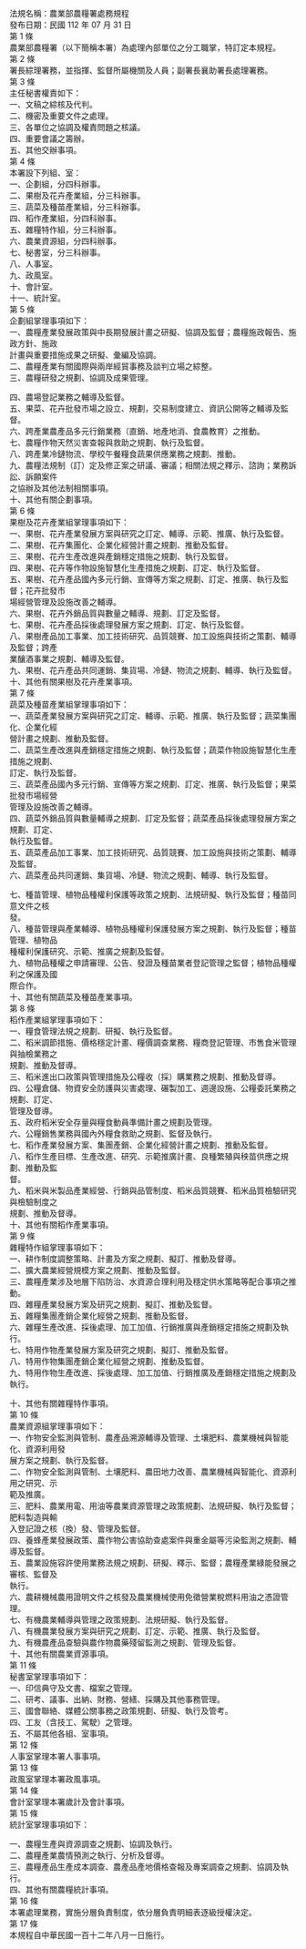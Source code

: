 法規名稱：農業部農糧署處務規程  
發布日期：民國 112 年 07 月 31 日  
第 1 條  
農業部農糧署（以下簡稱本署）為處理內部單位之分工職掌，特訂定本規程。  
第 2 條  
署長綜理署務，並指揮、監督所屬機關及人員；副署長襄助署長處理署務。  
第 3 條  
主任秘書權責如下：  
一、文稿之綜核及代判。  
二、機密及重要文件之處理。  
三、各單位之協調及權責問題之核議。  
四、重要會議之籌辦。  
五、其他交辦事項。  
第 4 條  
本署設下列組、室：  
一、企劃組，分四科辦事。  
二、果樹及花卉產業組，分三科辦事。  
三、蔬菜及種苗產業組，分三科辦事。  
四、稻作產業組，分四科辦事。  
五、雜糧特作組，分三科辦事。  
六、農業資源組，分四科辦事。  
七、秘書室，分三科辦事。  
八、人事室。  
九、政風室。  
十、會計室。  
十一、統計室。  
第 5 條  
企劃組掌理事項如下：  
一、農糧產業發展政策與中長期發展計畫之研擬、協調及監督；農糧施政報告、施政方針、施政  
計畫與重要措施成果之研擬、彙編及協調。  
二、農糧產業有關國際與兩岸經貿事務及談判立場之綜整。  
三、農糧研發之規劃、協調及成果管理。  


四、農場登記業務之輔導及監督。  
五、果菜、花卉批發市場之設立、規劃，交易制度建立、資訊公開等之輔導及監督。  
六、跨產業農產品多元行銷業務（直銷、地產地消、食農教育）之推動。  
七、農糧作物天然災害查報與救助之規劃、執行及監督。  
八、跨產業冷鏈物流、學校午餐糧食蔬果供應業務之規劃、推動。  
九、農糧法規制（訂）定及修正案之研議、審議；相關法規之釋示、諮詢；業務訴訟、訴願案件  
之協辦及其他法制相關事項。  
十、其他有關企劃事項。  
第 6 條  
果樹及花卉產業組掌理事項如下：  
一、果樹、花卉產業發展方案與研究之訂定、輔導、示範、推廣、執行及監督。  
二、果樹、花卉集團化、企業化經營計畫之規劃、推動及監督。  
三、果樹、花卉生產改進與產銷穩定措施之規劃、執行及監督。  
四、果樹、花卉等作物設施智慧化生產措施之規劃、訂定、執行及監督。  
五、果樹、花卉產品國內多元行銷、宣傳等方案之規劃、訂定、推廣、執行及監督；花卉批發市  
場經營管理及設施改善之輔導。  
六、果樹、花卉外銷品質與數量之輔導、規劃、訂定及監督。  
七、果樹、花卉產品採後處理發展方案之規劃、訂定、執行及監督。  
八、果樹產品加工事業、加工技術研究、品質競賽、加工設施與技術之策劃、輔導及監督；跨產  
業釀酒事業之規劃、輔導及監督。  
九、果樹、花卉產品共同運銷、集貨場、冷鏈、物流之規劃、輔導、執行及監督。  
十、其他有關果樹及花卉產業事項。  
第 7 條  
蔬菜及種苗產業組掌理事項如下：  
一、蔬菜產業發展方案與研究之訂定、輔導、示範、推廣、執行及監督；蔬菜集團化、企業化經  
營計畫之規劃、推動及監督。  
二、蔬菜生產改進與產銷穩定措施之規劃、執行及監督；蔬菜作物設施智慧化生產措施之規劃、  
訂定、執行及監督。  
三、蔬菜產品國內多元行銷、宣傳等方案之規劃、訂定、推廣、執行及監督；果菜批發市場經營  
管理及設施改善之輔導。  
四、蔬菜外銷品質與數量輔導之規劃、訂定及監督；蔬菜產品採後處理發展方案之規劃、訂定、  
執行及監督。  
五、蔬菜產品加工事業、加工技術研究、品質競賽、加工設施與技術之策劃、輔導及監督。  
六、蔬菜產品共同運銷、集貨場、冷鏈、物流之規劃、輔導、執行及監督。  


七、種苗管理、植物品種權利保護等政策之規劃、法規研擬、執行及監督；種苗同意文件之核  
發。  
八、種苗管理與產業輔導、植物品種權利保護發展方案之規劃、執行及監督；種苗管理、植物品  
種權利保護研究、示範、推廣之規劃及監督。  
九、植物品種權之申請審理、公告、發證及種苗業者登記管理之監督；植物品種權利之保護及國  
際合作。  
十、其他有關蔬菜及種苗產業事項。  
第 8 條  
稻作產業組掌理事項如下：  
一、糧食管理法規之規劃、研擬、執行及監督。  
二、稻米調節措施、價格穩定計畫、糧價調查業務、糧商登記管理、市售食米管理與抽檢業務之  
規劃、推動及督導。  
三、稻米進出口政策與管理措施及公糧收（採）購業務之規劃、推動及督導。  
四、公糧倉儲、物資安全防護與災害處理、碾製加工、週邊設施、公糧委託業務之規劃、訂定、  
管理及督導。  
五、政府稻米安全存量與糧食動員準備計畫之規劃及管理。  
六、公糧銷售業務與國內外糧食救助之規劃、監督及執行。  
七、稻作產業發展方案、集團產銷、企業化經營計畫之規劃、推動及監督。  
八、稻作生產目標、生產改進、研究、示範推廣計畫、良種繁殖與秧苗供應之規劃、推動及監  
督。  
九、稻米與米製品產業經營、行銷與品管制度、稻米品質競賽、稻米品質檢驗研究與檢驗制度之  
規劃、推動及督導。  
十、其他有關稻作產業事項。  
第 9 條  
雜糧特作組掌理事項如下：  
一、耕作制度調整策略、計畫及方案之規劃、擬訂、推動及督導。  
二、擴大農業經營規模方案之規劃、推動及監督。  
三、農糧產業涉及地層下陷防治、水資源合理利用及穩定供水策略等配合事項之推動。  
四、雜糧產業發展方案及研究之規劃、擬訂、推動及監督。  
五、雜糧集團產銷企業化經營之規劃、推動及監督。  
六、雜糧生產改進、採後處理、加工加值、行銷推廣與產銷穩定措施之規劃及執行。  
七、特用作物產業發展方案及研究之規劃、擬訂、推動及監督。  
八、特用作物集團產銷企業化經營之規劃、推動及監督。  
九、特用作物生產改進、採後處理、加工加值、行銷推廣及產銷穩定措施之規劃及執行。  


十、其他有關雜糧特作事項。  
第 10 條  
農業資源組掌理事項如下：  
一、作物安全監測與管制、農產品溯源輔導及管理、土壤肥料、農業機械與智能化、資源利用發  
展方案之規劃、執行及監督。  
二、作物安全監測與管制、土壤肥料、農田地力改善、農業機械與智能化、資源利用之研究、示  
範及推廣。  
三、肥料、農業用電、用油等農業資源管理之政策規劃、法規研擬、執行及監督；肥料製造與輸  
入登記證之核（換）發、管理及監督。  
四、養蜂產業發展政策、農作物公害協助查處案件與重金屬等污染監測之規劃、輔導及監督。  
五、農業設施容許使用業務法規之規劃、研擬、釋示、監督；農糧產業綠能發展之審核、監督及  
執行。  
六、農耕機械農用證明文件之核發及農業機械使用免徵營業稅燃料用油之憑證管理。  
七、有機農業輔導與管理之政策規劃、法規研擬、執行及監督。  
八、有機農業發展方案與研究之規劃、訂定、示範、推廣、執行及監督。  
九、有機農產品查驗與農作物農藥殘留監測之規劃、管理及監督。  
十、其他有關農業資源事項。  
第 11 條  
秘書室掌理事項如下：  
一、印信典守及文書、檔案之管理。  
二、研考、議事、出納、財務、營繕、採購及其他事務管理。  
三、國會聯絡、媒體公關事務之政策規劃、研擬、執行及管考。  
四、工友（含技工、駕駛）之管理。  
五、不屬其他各組、室事項。  
第 12 條  
人事室掌理本署人事事項。  
第 13 條  
政風室掌理本署政風事項。  
第 14 條  
會計室掌理本署歲計及會計事項。  
第 15 條  
統計室掌理事項如下：  


一、農糧生產與資源調查之規劃、協調及執行。  
二、農糧產業農情預測之執行、分析及督導。  
三、農糧產品生產成本調查、農產品產地價格查報及專案調查之規劃、協調及執行。  
四、其他有關農糧統計事項。  
第 16 條  
本署處理業務，實施分層負責制度，依分層負責明細表逐級授權決定。  
第 17 條  
本規程自中華民國一百十二年八月一日施行。  


